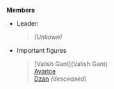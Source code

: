 **Members**

- Leader:
    
    > _(Unkown)_
    
- Important figures
    
    > [Valish Gant](Valish Gant)  
    > [Avarice](Avarice.md)  
    > [Dzan](Dzan.md) _(desceased)_